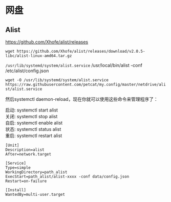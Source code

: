 # 网盘

## Alist  
https://github.com/Xhofe/alist/releases

`wget https://github.com/Xhofe/alist/releases/download/v2.0.5-libc/alist-linux-amd64.tar.gz`

`/usr/lib/systemd/system/alist.service`  /usr/local/bin/alist -conf /etc/alist/config.json  

`wget -O /usr/lib/systemd/system/alist.service https://raw.githubusercontent.com/petcat/my.config/master/netdrive/alist/alist.service`


然后systemctl daemon-reload，现在你就可以使用这些命令来管理程序了：  

启动: systemctl start alist   
关闭: systemctl stop alist    
自启: systemctl enable alist    
状态: systemctl status alist   
重启: systemctl restart alist   

```
[Unit]
Description=alist
After=network.target
 
[Service]
Type=simple
WorkingDirectory=path_alist
ExecStart=path_alist/alist-xxxx -conf data/config.json
Restart=on-failure
 
[Install]
WantedBy=multi-user.target
```
